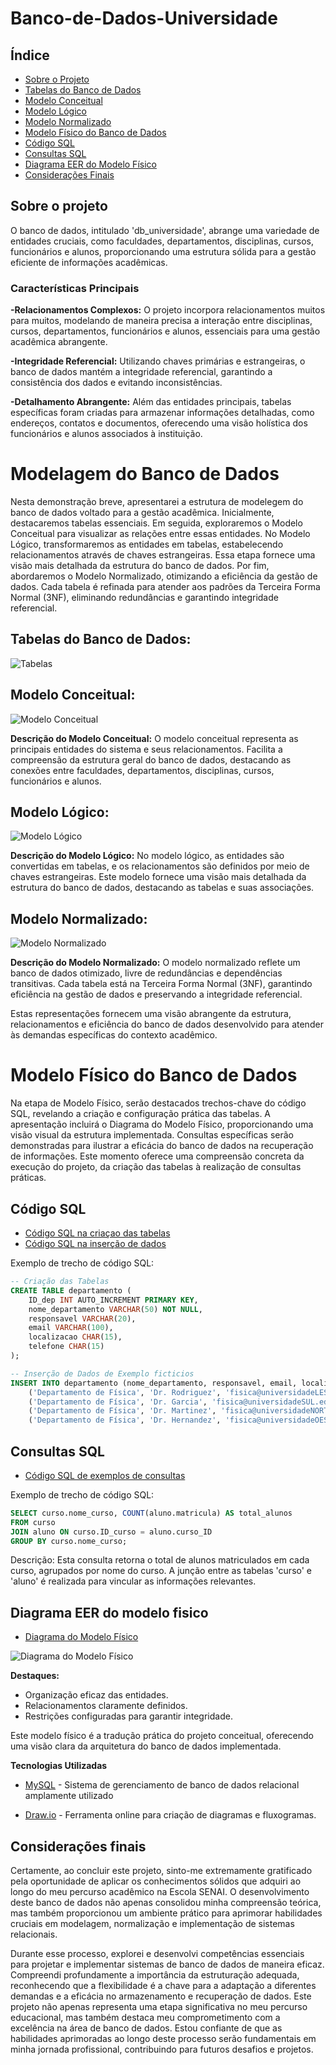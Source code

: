 # Banco-de-Dados-Universidade

## Índice
- [Sobre o Projeto](#sobre-o-projeto)
- [Tabelas do Banco de Dados](#tabelas-do-banco-de-dados)
- [Modelo Conceitual](#modelo-conceitual)
- [Modelo Lógico](#modelo-lógico)
- [Modelo Normalizado](#modelo-normalizado)
- [Modelo Físico do Banco de Dados](#modelo-físico-do-banco-de-dados)
- [Código SQL](#código-sql)
- [Consultas SQL](#consultas-sql)
- [Diagrama EER do Modelo Físico](#diagrama-eer-do-modelo-físico)
- [Considerações Finais](#considerações-finais)


## Sobre o projeto

O banco de dados, intitulado 'db_universidade', abrange uma variedade de entidades cruciais, como faculdades, departamentos, disciplinas, cursos, funcionários e alunos, proporcionando uma estrutura sólida para a gestão eficiente de informações acadêmicas.

### Características Principais

**-Relacionamentos Complexos:**
O projeto incorpora relacionamentos muitos para muitos, modelando de maneira precisa a interação entre disciplinas, cursos, departamentos, funcionários e alunos, essenciais para uma gestão acadêmica abrangente.

**-Integridade Referencial:**
Utilizando chaves primárias e estrangeiras, o banco de dados mantém a integridade referencial, garantindo a consistência dos dados e evitando inconsistências.

**-Detalhamento Abrangente:**
Além das entidades principais, tabelas específicas foram criadas para armazenar informações detalhadas, como endereços, contatos e documentos, oferecendo uma visão holística dos funcionários e alunos associados à instituição.

# Modelagem do Banco de Dados

Nesta demonstração breve, apresentarei a estrutura de modelegem do banco de dados voltado para a gestão acadêmica. Inicialmente, destacaremos tabelas essenciais. Em seguida, exploraremos o Modelo Conceitual para visualizar as relações entre essas entidades.
No Modelo Lógico, transformaremos as entidades em tabelas, estabelecendo relacionamentos através de chaves estrangeiras. Essa etapa fornece uma visão mais detalhada da estrutura do banco de dados.
Por fim, abordaremos o Modelo Normalizado, otimizando a eficiência da gestão de dados. Cada tabela é refinada para atender aos padrões da Terceira Forma Normal (3NF), eliminando redundâncias e garantindo integridade referencial.

## Tabelas do Banco de Dados:

![Tabelas](https://github.com/1GM1910/Banco-de-Dados-Universidade/blob/main/diagramas/TABELAS.png?raw=true)

## Modelo Conceitual:

![Modelo Conceitual](https://github.com/1GM1910/Banco-de-Dados-Universidade/blob/main/diagramas/MODELO_CONCEITUAL.drawio.png?raw=true)

**Descrição do Modelo Conceitual:**
O modelo conceitual representa as principais entidades do sistema e seus relacionamentos. Facilita a compreensão da estrutura geral do banco de dados, destacando as conexões entre faculdades, departamentos, disciplinas, cursos, funcionários e alunos.

## Modelo Lógico:

![Modelo Lógico](https://github.com/1GM1910/Banco-de-Dados-Universidade/blob/main/diagramas/MODELO_LOGICO.drawio.png?raw=true)

**Descrição do Modelo Lógico:**
No modelo lógico, as entidades são convertidas em tabelas, e os relacionamentos são definidos por meio de chaves estrangeiras. Este modelo fornece uma visão mais detalhada da estrutura do banco de dados, destacando as tabelas e suas associações.

## Modelo Normalizado:

![Modelo Normalizado](https://github.com/1GM1910/Banco-de-Dados-Universidade/blob/main/diagramas/MODELO_NORMALIZADO.drawio.png?raw=true)

**Descrição do Modelo Normalizado:**
O modelo normalizado reflete um banco de dados otimizado, livre de redundâncias e dependências transitivas. Cada tabela está na Terceira Forma Normal (3NF), garantindo eficiência na gestão de dados e preservando a integridade referencial.

Estas representações fornecem uma visão abrangente da estrutura, relacionamentos e eficiência do banco de dados desenvolvido para atender às demandas específicas do contexto acadêmico.

# Modelo Físico do Banco de Dados 

Na etapa de Modelo Físico, serão destacados trechos-chave do código SQL, revelando a criação e configuração prática das tabelas. A apresentação incluirá o Diagrama do Modelo Físico, proporcionando uma visão visual da estrutura implementada. Consultas específicas serão demonstradas para ilustrar a eficácia do banco de dados na recuperação de informações. Este momento oferece uma compreensão concreta da execução do projeto, da criação das tabelas à realização de consultas práticas.

## Código SQL

- [Código SQL na criaçao das tabelas ](https://github.com/1GM1910/Banco-de-Dados-Universidade/blob/main/db_universidade/db_tabelas.sql)
- [Código SQL na inserção de dados](https://github.com/1GM1910/Banco-de-Dados-Universidade/blob/main/db_universidade/dados_fict%C3%ADcios.sql) 

Exemplo de trecho de código SQL:
```sql
-- Criação das Tabelas
CREATE TABLE departamento (
    ID_dep INT AUTO_INCREMENT PRIMARY KEY,     
    nome_departamento VARCHAR(50) NOT NULL,    
    responsavel VARCHAR(20),                  
    email VARCHAR(100),                      
    localizacao CHAR(15),                     
    telefone CHAR(15)                          
);

-- Inserção de Dados de Exemplo ficticios
INSERT INTO departamento (nome_departamento, responsavel, email, localizacao, telefone, faculdade_ID) VALUES
    ('Departamento de Física', 'Dr. Rodriguez', 'fisica@universidadeLESTE.edu.br', 'ZONALESTE', '+1112233445', '1'),
    ('Departamento de Física', 'Dr. Garcia', 'fisica@universidadeSUL.edu.br', 'ZONASUL', '+1112233446', '2'),
    ('Departamento de Física', 'Dr. Martinez', 'fisica@universidadeNORTE.edu.br', 'ZONANORTE', '+1112233447', '3'),
    ('Departamento de Física', 'Dr. Hernandez', 'fisica@universidadeOESTE.edu.br', 'ZONAOESTE', '+1112233448', '4'):
```

## Consultas SQL 

- [Código SQL de exemplos de consultas ](https://github.com/1GM1910/Banco-de-Dados-Universidade/blob/main/db_universidade/Selects.sql)

Exemplo de trecho de código SQL:
```sql
SELECT curso.nome_curso, COUNT(aluno.matricula) AS total_alunos
FROM curso
JOIN aluno ON curso.ID_curso = aluno.curso_ID
GROUP BY curso.nome_curso;
```
Descrição:
Esta consulta retorna o total de alunos matriculados em cada curso, agrupados por nome do curso. A junção entre as tabelas 'curso' e 'aluno' é realizada para vincular as informações relevantes.


##  Diagrama EER do modelo fisico

- [Diagrama do Modelo Físico](https://github.com/1GM1910/Banco-de-Dados-Universidade/blob/main/db_universidade/Diagrama%20EER%20-%20Modelo%20Fisico.mwb)

![Diagrama do Modelo Físico](https://github.com/1GM1910/Banco-de-Dados-Universidade/blob/main/diagramas/MODELO%20FISICO.png)

**Destaques:**
- Organização eficaz das entidades.
- Relacionamentos claramente definidos.
- Restrições configuradas para garantir integridade.

Este modelo físico é a tradução prática do projeto conceitual, oferecendo uma visão clara da arquitetura do banco de dados implementada.


**Tecnologias Utilizadas**


   - [MySQL](https://www.mysql.com/) - Sistema de gerenciamento de banco de dados relacional amplamente utilizado


   - [Draw.io](https://www.draw.io/) - Ferramenta online para criação de diagramas e fluxogramas. 

## Considerações finais

Certamente, ao concluir este projeto, sinto-me extremamente gratificado pela oportunidade de aplicar os conhecimentos sólidos que adquiri ao longo do meu percurso acadêmico na Escola SENAI. O desenvolvimento deste banco de dados não apenas consolidou minha compreensão teórica, mas também proporcionou um ambiente prático para aprimorar habilidades cruciais em modelagem, normalização e implementação de sistemas relacionais.

Durante esse processo, explorei e desenvolvi competências essenciais para projetar e implementar sistemas de banco de dados de maneira eficaz. Compreendi profundamente a importância da estruturação adequada, reconhecendo que a flexibilidade é a chave para a adaptação a diferentes demandas e a eficácia no armazenamento e recuperação de dados.
Este projeto não apenas representa uma etapa significativa no meu percurso educacional, mas também destaca meu comprometimento com a excelência na área de banco de dados. Estou confiante de que as habilidades aprimoradas ao longo deste processo serão fundamentais em minha jornada profissional, contribuindo para futuros desafios e projetos.




